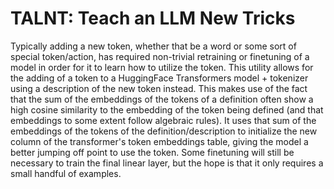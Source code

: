 # TALNT: Teach an LLM New Tricks

Typically adding a new token, whether that be a word or some sort of special token/action, has required non-trivial retraining or finetuning of a model in order for it to learn how to utilize the token. This utility allows for the adding of a token to a HuggingFace Transformers model + tokenizer using a description of the new token instead. This makes use of the fact that the sum of the embeddings of the tokens of a definition often show a high cosine similarity to the embedding of the token being defined (and that embeddings to some extent follow algebraic rules). It uses that sum of the embeddings of the tokens of the definition/description to initialize the new column of the transformer's token embeddings table, giving the model a better jumping off point to use the token. Some finetuning will still be necessary to train the final linear layer, but the hope is that it only requires a small handful of examples.
